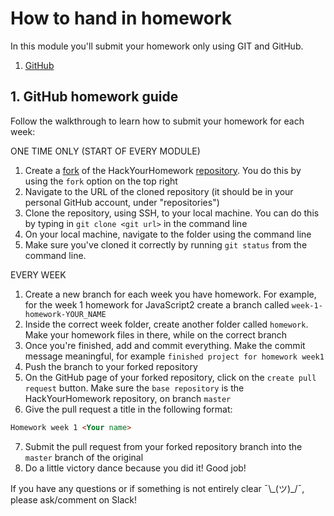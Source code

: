 # How to hand in homework

In this module you'll submit your homework only using GIT and GitHub.

1. [GitHub](https://www.github.com/HackYourFuture/Node.js)

## 1. GitHub homework guide

Follow the walkthrough to learn how to submit your homework for each week:

ONE TIME ONLY (START OF EVERY MODULE)

1. Create a [fork](https://help.github.com/en/articles/fork-a-repo) of the HackYourHomework [repository](https://www.github.com/hackyourhomework/node.js). You do this by using the `fork` option on the top right
2. Navigate to the URL of the cloned repository (it should be in your personal GitHub account, under "repositories")
3. Clone the repository, using SSH, to your local machine. You can do this by typing in `git clone <git url>` in the command line
4. On your local machine, navigate to the folder using the command line
5. Make sure you've cloned it correctly by running `git status` from the command line.

EVERY WEEK

1. Create a new branch for each week you have homework. For example, for the week 1 homework for JavaScript2 create a branch called `week-1-homework-YOUR_NAME`
2. Inside the correct week folder, create another folder called `homework`. Make your homework files in there, while on the correct branch
3. Once you're finished, add and commit everything. Make the commit message meaningful, for example `finished project for homework week1`
4. Push the branch to your forked repository
5. On the GitHub page of your forked repository, click on the `create pull request` button. Make sure the `base repository` is the HackYourHomework repository, on branch `master`
6. Give the pull request a title in the following format:

```markdown
Homework week 1 <Your name>
```

7. Submit the pull request from your forked repository branch into the `master` branch of the original
8. Do a little victory dance because you did it! Good job!

If you have any questions or if something is not entirely clear ¯\\\_(ツ)\_/¯, please ask/comment on Slack!
